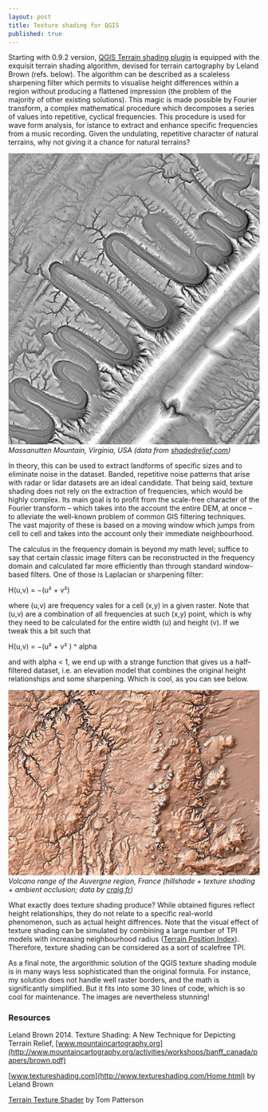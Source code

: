 ```yaml
---
layout: post
title: Texture shading for QGIS
published: true
---
```

Starting with 0.9.2 version, [QGIS Terrain shading plugin](https://landscapearchaeology.org/qgis-terrain-shading/) is equipped with the exquisit terrain shading algorithm, devised for terrain cartography by Leland Brown (refs. below). The algorithm can be described as a scaleless sharpening filter which permits to visualise height differences within a region without producing a flattened impression (the problem of the majority of other existing solutions). This magic is made possible by Fourier transform, a complex mathematical procedure which decomposes a series of values into repetitive, cyclical frequencies. This procedure is used for wave form analysis, for istance to extract and enhance specific frequencies from a music recording. Given the undulating, repetitive character of natural terrains, why not giving it a chance for natural terrains? 

![](/figures/2021-11-tex1.jpg)
*Massanutten Mountain, Virginia, USA (data from [shadedrelief.com](http://shadedrelief.com/SampleElevationModels/#6))*


In theory, this can be used to extract landforms of specific sizes and to eliminate noise in the dataset. Banded, repetitive noise patterns that arise with radar or lidar datasets are an ideal candidate. That being said, texture shading does not rely on the extraction of frequencies, which would be highly complex. Its main goal is to profit from the scale-free character of the Fourier transform – which takes into the account the entire DEM, at once – to alleviate the well-known problem of common GIS filtering techniques. The vast majority of these is based on a moving window which jumps from cell to cell and takes into the account only their immediate neighbourhood. 

The calculus in the frequency domain is beyond my math level; suffice to say that certain classic image filters can be reconstructed in the frequency domain and calculated far more efficiently than through standard window-based filters. One of those is Laplacian or sharpening filter: 

H(u,v) = −(u² + v²)

where (u,v) are frequency vales for a cell (x,y) in a given raster. Note that (u,v) are a combination of all frequencies at such (x,y) point, which is why they need to be calculated for the entire width (u) and height (v). If we tweak this a bit such that 

H(u,v) = −(u² + v² ) ^ alpha

and with alpha < 1, we end up with a strange function that gives us a half-filtered dataset, i.e. an elevation model that combines the original height relationships and some sharpening. Which is cool, as you can see below.  


![](/figures/2021-11-tex2.jpg)
*Volcano range of the Auvergne region, France (hillshade + texture shading + ambient occlusion; data by [craig.fr](https://www.craig.fr/fr/contenu/1196-mnt))*

What exactly does texture shading produce? While obtained figures reflect height relationships, they do not relate to a specific real-world phenomenon, such as actual height diffrences. Note that the visual effect of texture shading can be simulated by combining a large number of TPI models with increasing neighbourhood radius ([Terrain Position Index](https://landscapearchaeology.org/2019/tpi/)). Therefore, texture shading can be considered as a sort of scalefree TPI.

As a final note, the argorithmic solution of the QGIS texture shading module is in many ways less sophisticated than the original formula. For instance, my solution does not handle well raster borders, and the math is significantly simplified. But it fits into some 30 lines of code, which is so cool for maintenance. The images are nevertheless stunning! 

### Resources

Leland Brown 2014. Texture Shading: A New Technique for Depicting Terrain Relief, [www.mountaincartography.org](http://www.mountaincartography.org/activities/workshops/banff_canada/papers/brown.pdf)

[www.textureshading.com](http://www.textureshading.com/Home.html) by Leland Brown

[Terrain Texture Shader](http://www.shadedrelief.com/texture_shading/) by Tom Patterson
